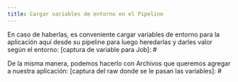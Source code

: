 ```yaml
---
title: Cargar variables de entorno en el Pipeline
---
```


En caso de haberlas, es conveniente cargar variables de entorno para la aplicación aquí desde su pipeline para luego heredarlas y darles valor según el entorno:
[captura de variable para Job]: #

De la misma manera, podemos hacerlo con Archivos que queremos agregar a nuestra aplicación:
[captura del raw donde se le pasan las variables]: #



